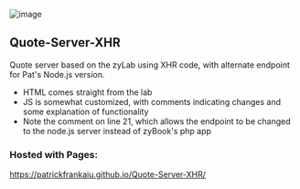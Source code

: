 ![image](https://github.com/PatrickFrankAIU/GradeManagerProject/assets/134087916/b5d814bf-e38f-456f-8f9c-cb5a98fb52fa)

## Quote-Server-XHR
Quote server based on the zyLab using XHR code, with alternate endpoint for Pat's Node.js version. 
- HTML comes straight from the lab
- JS is somewhat customized, with comments indicating changes and some explanation of functionality
- Note the comment on line 21, which allows the endpoint to be changed to the node.js server instead of zyBook's php app

### Hosted with Pages: 
https://patrickfrankaiu.github.io/Quote-Server-XHR/
